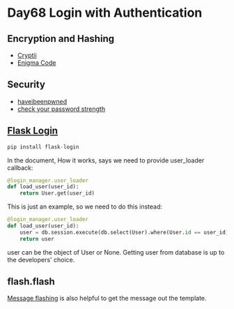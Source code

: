 # Day68 Login with Authentication

## Encryption and Hashing

- [Cryptii](https://cryptii.com/)
- [Enigma Code](https://www.youtube.com/watch?v=V4V2bpZlqx8)

## Security

- [haveibeenpwned](https://haveibeenpwned.com/)
- [check your password strength](http://password-checker.online-domain-tools.com/)

## [Flask Login](https://flask-login.readthedocs.io/en/latest/)

```python
pip install flask-login
```

In the document, How it works, says we need to provide user_loader callback:

```python
@login_manager.user_loader
def load_user(user_id):
    return User.get(user_id)
```

This is just an example, so we need to do this instead:

```python
@login_manager.user_loader
def load_user(user_id):
    user = db.session.execute(db.select(User).where(User.id == user_id)).scalar_one_or_none()
    return user
```

user can be the object of User or None. Getting user from database is up to the developers' choice.

## flash.flash

[Message flashing](https://flask.palletsprojects.com/en/2.3.x/patterns/flashing/) is also helpful to get the message out the template.
